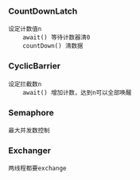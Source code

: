 ### CountDownLatch 
    设定计数值n
        await() 等待计数器清0
        countDown() 清数据

### CyclicBarrier
    设定拦截数n
        await() 增加计数，达到n可以全部唤醒

### Semaphore
    最大并发数控制

### Exchanger
    两线程都要exchange            

